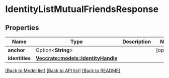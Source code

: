 # IdentityListMutualFriendsResponse

## Properties

Name | Type | Description | Notes
------------ | ------------- | ------------- | -------------
**anchor** | Option<**String**> |  | [optional]
**identities** | [**Vec<crate::models::IdentityHandle>**](IdentityHandle.md) |  | 

[[Back to Model list]](../README.md#documentation-for-models) [[Back to API list]](../README.md#documentation-for-api-endpoints) [[Back to README]](../README.md)


